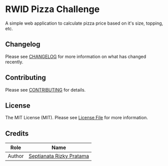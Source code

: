 # RWID Pizza Challenge

A simple web application to calculate pizza price based on it's size, topping, etc.

## Changelog

Please see [CHANGELOG](CHANGELOG.md) for more information on what has changed recently.

## Contributing

Please see [CONTRIBUTING](CONTRIBUTING.md) for details.

## License

The MIT License (MIT). Please see [License File](LICENSE.md) for more information.

## Credits

| Role   | Name                                                     |
| ------ | -------------------------------------------------------- |
| Author | [Septianata Rizky Pratama](https://github.com/ianriizky) |
